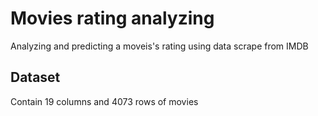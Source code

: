 # Movies rating analyzing
Analyzing and predicting a moveis's rating using data scrape from IMDB
## Dataset
Contain 19 columns and 4073 rows of movies

